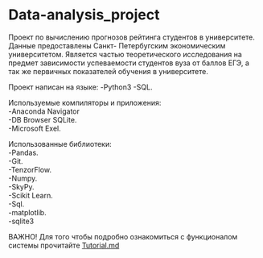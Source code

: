 # Data-analysis_project
Проект по вычислению прогнозов рейтинга студентов в университете.
Данные предоставлены Санкт- Петербугским экономическим университетом.
Является частью теоретического исследования на предмет зависимости успеваемости студентов вуза от баллов ЕГЭ, а так же первичных показателей обучения в университете.

Проект написан на языке: 
-Python3
-SQL.

Используемые компиляторы и приложения:  
-Anaconda Navigator  
-DB Browser SQLite.   
-Microsoft Exel.    

Использованные библиотеки:  
-Pandas.   
-Git.   
-TenzorFlow.   
-Numpy.   
-SkyPy.   
-Scikit Learn.   
-Sql.   
-matplotlib.   
-sqlite3

ВАЖНО! Для того чтобы подробно ознакомиться с функционалом системы прочитайте [Tutorial.md]

[Tutorial.md]:http://rusgpl.ru/

